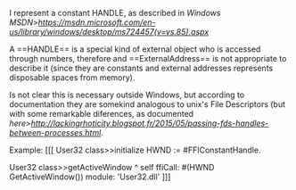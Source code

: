 I represent a constant HANDLE, as described in  *Windows MSDN>https://msdn.microsoft.com/en-us/library/windows/desktop/ms724457(v=vs.85).aspx*

A ==HANDLE== is a special kind of external object who is accessed through numbers, therefore and ==ExternalAddress== is not appropriate to describe it (since they are constants and external addresses represents disposable spaces from memory).

Is not clear this is necessary outside Windows, but according to documentation they are somekind analogous to unix's File Descriptors (but with some remarkable diferences, as documented *here>http://lackingrhoticity.blogspot.fr/2015/05/passing-fds-handles-between-processes.html*.

Example: 
[[[
User32 class>>initialize 
	HWND := #FFIConstantHandle.

User32 class>>getActiveWindow
	^ self ffiCall: #(HWND GetActiveWindow()) module: 'User32.dll'
]]]